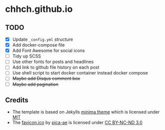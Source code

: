 # chhch.github.io

## TODO

-   [x] Update `_config.yml` structure
-   [x] Add docker-compose file
-   [x] Add Font Awesome for social icons
-   [ ] Tidy up SCSS
-   [ ] Use other fonts for posts and headlines
-   [ ] Add link to github file history on each post
-   [ ] Use shell script to start docker container instead docker compose
-   [ ] ~~Maybe add Disqus comment box~~
-   [ ] ~~Maybe add pagination~~

## Credits

-   The template is based on Jekylls [minima theme](https://github.com/jekyll/minima) which is licensed under [MIT](https://github.com/jekyll/minima/blob/master/LICENSE.txt)
-   The [favicon.ico](https://www.iconfinder.com/icons/71619/book_moleskine_notes_pure_icon#size=128) by [pica-ae](https://pica-ae.deviantart.com/) is licensed under [CC BY-NC-ND 3.0](https://creativecommons.org/licenses/by-nc-nd/3.0/)
